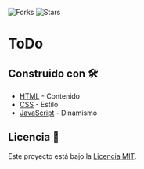 ![Forks](https://img.shields.io/github/forks/valva-ro/ToDo?style=flat)
![Stars](https://img.shields.io/github/stars/valva-ro/ToDo?style=flat)

# ToDo

## Construido con 🛠️

* [HTML](https://developer.mozilla.org/es/docs/Web/HTML) - Contenido
* [CSS](https://developer.mozilla.org/es/docs/Web/CSS) - Estilo
* [JavaScript](https://developer.mozilla.org/es/docs/Web/Javascript) - Dinamismo


## Licencia 📄

Este proyecto está bajo la [Licencia MIT](LICENSE.md).